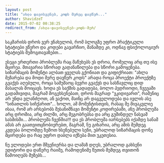 ```yaml
---
layout: post
title: "ახლა დავისვენებ, კოდს მერეც დავწერ..."
author: ShavidzeT
date: 2015-07-02 00:38:25
redirect_from: /ახლა-დავისვენებ-კოდს-მერ/
---
```

საკმარისს დროს ვერ ვნახულობ, რომ ბლოგზე უფრო პრაქტიკული სტატიები ვწერო და კოდები გავარჩიო, მანამდე კი, ოდნავ ფსიქოლოგიურ სტატიებს შემოგთავაზებთ...

ესეგი ერთერთი პრობლემა რაც მაწუხებს ეს დროა, რომელიც არც თუ ისე მცირეა. მთავარია სწორად გადანაწილება და სწორი გამოყენება. სიზარმაცის მომენტი ალბათ ყველას გქონიათ და გიფიქრიათ: "ახლა მეზარება და მოდი მერე დავწერ კოდს" არადა როცა პროექტი პროექტზე გვაქვს აღებული, როცა სამუშაოც ბევრი გვაქვს და სასწავლიც დიდ მასალას მოიცავს. ხოდა ეს საქმის გადადება, ბოლო პედრიოდი, ჩვევაში გადამივიდა, მაგრამ მოგეხსენებათ, დროს მაგრად "ვკიდივართ", რამენიც არ უნდა ვლანძღოთ, ან ვაქოთ, მაინც არ დაგველოდება და ივლის ასე "სინათლის სიჩქარით"... ხოლო, ამ მომენტისთვის, რასაც მე მივაკვლიე ისაა, რომ არ არსებობს შესანიშნავი მომენტი კოდირებაში, ანუ პრობლემა არც დროშია, არც ძილში, არც მეგობრებსა და არც გუშინდელ ნასვამ სასმისში... პრობლემა ჩვენშია!!! და ეს პრობლემა იარსებებს იქამდე სანამ ამას არ გაათვითცნობიერებთ, მაგრამ, ნუ გიხარია, არც ამის შემდეგ კვდება ბოლომდე ზემოთ ხსენებული სენი, უბრალოდ სიზარმაცის დონე მცირდება და რაც უფრო დაბლა იქნება მით უკეთესია.

ნუ ელოდები ერთ მშვენიერსა და ლამაზ დღეს, უბრალოდ გახსენი ედიტორი და დაწერე რაიმე, რამოდენიმე წუთის შემდეგ თვითონ წამოიღებს მუზებს...
